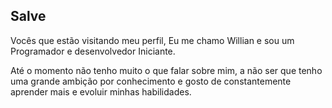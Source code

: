 ## Salve
Vocês que estão visitando meu perfil, Eu me chamo Willian e sou um Programador e desenvolvedor Iniciante.

Até o momento não tenho muito o que falar sobre mim, a não ser que tenho uma grande ambição por conhecimento e gosto de constantemente aprender mais e evoluir minhas habilidades.

<!--
**Soniwil/Soniwil** is a ✨ _special_ ✨ repository because its `README.md` (this file) appears on your GitHub profile.

Here are some ideas to get you started:

- 🔭 I’m currently working on ...
- 🌱 I’m currently learning ...
- 👯 I’m looking to collaborate on ...
- 🤔 I’m looking for help with ...
- 💬 Ask me about ...
- 📫 How to reach me: ...
- 😄 Pronouns: ...
- ⚡ Fun fact: ...
-->
